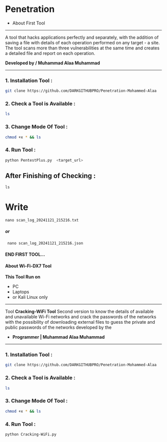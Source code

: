 # Penetration
- About First Tool 
***
A tool that hacks applications perfectly and separately, with the addition of saving a file with details of each operation performed on any target - a site. The tool scans more than three vulnerabilities at the same time and creates a detailed file and report on each operation. 

**__Developed by / Muhammad Alaa Muhammad__**
***
### 1. Installation Tool :
```bash
git clone https://github.com/DARKGITHUBPRO/Penetration-Mohammed-Alaa
```
### 2. Check a Tool is Available :
```bash
ls 
```
### 3. Change Mode Of Tool :
```bash
chmod +x * && ls
```

### 4.  Run Tool  : 
```bash
python PentestPlus.py  <target_url>
```
## After Finishing of Checking :
```
ls
```
# __Write__

```nano scan_log_20241121_215216.txt```

#####  or
  
``` nano scan_log_20241121_215216.json```
#### END FIRST TOOL...
#### About Wi-Fi-DX7 Tool
 **This Tool Run on**
- PC 
- Laptops 
- or Kali Linux only 
***
Tool  __Cracking-WiFi Tool__ Second version to know the details of available and unavailable Wi-Fi networks and crack the passwords of the networks with the possibility of downloading external files to guess the private and public passwords of the networks developed by the
- __Programmer | Muhammad Alaa Muhammad__
***
### 1. Installation Tool :
```bash
git clone https://github.com/DARKGITHUBPRO/Penetration-Mohammed-Alaa
```
### 2. Check a Tool is Available :
```bash
ls 
```
### 3. Change Mode Of Tool :
```bash
chmod +x * && ls
```

### 4.  Run Tool  : 
 ```bash
 python Cracking-WiFi.py
 ```
